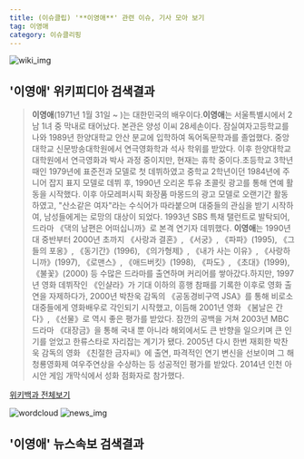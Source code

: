```yaml
---
title: (이슈클립) '**이영애**' 관련 이슈, 기사 모아 보기
tag: 이영애
category: 이슈클리핑
---
```

![wiki_img](https://user-images.githubusercontent.com/42597476/44503234-41136a80-a6d0-11e8-9071-6fc6418eafe4.png)
## **'**이영애**'** 위키피디아 검색결과
>**이영애**(1971년 1월 31일 ~ )는 대한민국의 배우이다.**이영애**는 서울특별시에서 2남 1녀 중 막내로 태어났다. 본관은 양성 이씨 28세손이다. 잠실여자고등학교를 나와 1989년 한양대학교 안산 분교에 입학하여 독어독문학과를 졸업했다. 중앙대학교 신문방송대학원에서 연극영화학과 석사 학위를 받았다. 이후 한양대학교 대학원에서 연극영화과 박사 과정 중이지만, 현재는 휴학 중이다.초등학교 3학년 때인 1979년에 표준전과 모델로 첫 데뷔하였고 중학교 2학년이던 1984년에 주니어 잡지 표지 모델로 데뷔 후, 1990년 오리온 투유 초콜릿 광고를 통해 연예 활동을 시작했다. 이후 아모레퍼시픽 화장품 마몽드의 광고 모델로 오랜기간 활동하였고, "산소같은 여자"라는 수식어가 따라붙으며 대중들의 관심을 받기 시작하여, 남성들에게는 로망의 대상이 되었다. 1993년 SBS 특채 탤런트로 발탁되어, 드라마 《댁의 남편은 어떠십니까》로 본격 연기자 데뷔했다. **이영애**는 1990년대 중반부터 2000년 초까지 《사랑과 결혼》, 《서궁》, 《파파》(1995), 《그들의 포옹》, 《동기간》(1996), 《의가형제》, 《내가 사는 이유》, 《사랑하니까》(1997), 《로맨스》, 《애드버킷》(1998), 《파도》, 《초대》(1999), 《불꽃》(2000) 등 수많은 드라마를 출연하며 커리어를 쌓아갔다.하지만, 1997년 영화 데뷔작인 《인샬라》가 기대 이하의 흥행 참패를 기록한 이후로 영화 출연을 자제하다가, 2000년 박찬욱 감독의 《공동경비구역 JSA》를 통해 비로소 대중들에게 영화배우로 각인되기 시작했고, 이듬해 2001년 영화 《봄날은 간다》, 《선물》로 역시 좋은 평가를 받았다. 잠깐의 공백을 거쳐 2003년 MBC 드라마 《대장금》을 통해 국내 뿐 아니라 해외에서도 큰 반향을 일으키며 큰 인기를 얻었고 한류스타로 자리잡는 계기가 됐다. 2005년 다시 한번 재회한 박찬욱 감독의 영화 《친절한 금자씨》에 출연, 파격적인 연기 변신을 선보이며 그 해 청룡영화제 여우주연상을 수상하는 등 성공적인 평가를 받았다. 2014년 인천 아시안 게임 개막식에서 성화 점화자로 참가했다.

<a href="https://ko.wikipedia.org/wiki/이영애" target="_blank">위키백과 전체보기</a>

![wordcloud](https://s3.ap-northeast-2.amazonaws.com/lyrics101-wordcloud/2018-09-26-1537905234.png)
![news_img](https://user-images.githubusercontent.com/42597476/44507050-1206f400-a6e4-11e8-8d98-7ffbfebb353f.png)
## **'**이영애**'** 뉴스속보 검색결과

